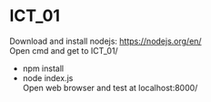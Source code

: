 # ICT_01
Download and install nodejs: https://nodejs.org/en/  
Open cmd and get to ICT_01/  
- npm install  
- node index.js  
Open web browser and test at localhost:8000/  
